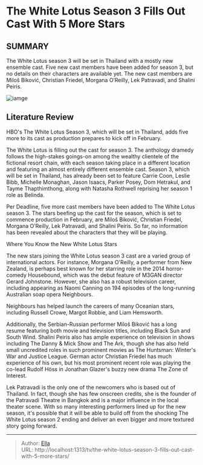# The White Lotus Season 3 Fills Out Cast With 5 More Stars


## SUMMARY 



  The White Lotus season 3 will be set in Thailand with a mostly new ensemble cast.   Five new cast members have been added for season 3, but no details on their characters are available yet.   The new cast members are Miloš Biković, Christian Friedel, Morgana O’Reilly, Lek Patravadi, and Shalini Peiris.  

![iamge](https://static1.srcdn.com/wordpress/wp-content/uploads/2024/01/two-girls-in-a-market-in-the-white-lotus-season-2-episode-2.jpg)

## Literature Review
HBO&#39;s The White Lotus Season 3, which will be set in Thailand, adds five more to its cast as production prepares to kick off in February.




The White Lotus is filling out the cast for season 3. The anthology dramedy follows the high-stakes goings-on among the wealthy clientele of the fictional resort chain, with each season taking place in a different location and featuring an almost entirely different ensemble cast. Season 3, which will be set in Thailand, has already been set to feature Carrie Coon, Leslie Bibb, Michelle Monaghan, Jason Isaacs, Parker Posey, Dom Hetrakul, and Tayme Thapthimthong, along with Natasha Rothwell reprising her season 1 role as Belinda.




Per Deadline, five more cast members have been added to The White Lotus season 3. The stars beefing up the cast for the season, which is set to commence production in February, are Miloš Biković, Christian Friedel, Morgana O’Reilly, Lek Patravadi, and Shalini Peiris. So far, no information has been revealed about the characters that they will be playing.


 Where You Know the New White Lotus Stars 
          

The new stars joining the White Lotus season 3 cast are a varied group of international actors. For instance, Morgana O&#39;Reilly, a performer from New Zealand, is perhaps best known for her starring role in the 2014 horror-comedy Housebound, which was the debut feature of M3GAN director Gerard Johnstone. However, she also has a robust television career, including appearing as Naomi Canning on 194 episodes of the long-running Australian soap opera Neighbours.






Neighbours has helped launch the careers of many Oceanian stars, including Russell Crowe, Margot Robbie, and Liam Hemsworth.




Additionally, the Serbian-Russian performer Miloš Biković has a long resume featuring both movie and television titles, including Black Sun and South Wind. Shalini Peiris also has ample experience on television in shows including The Danny &amp; Mick Show and The Ark, though she has also held small uncredited roles in such prominent movies as The Huntsman: Winter&#39;s War and Justice League. German actor Christian Friedel has much experience of his own, but his most prominent recent role was playing the co-lead Rudolf Höss in Jonathan Glazer&#39;s buzzy new drama The Zone of Interest.

Lek Patravadi is the only one of the newcomers who is based out of Thailand. In fact, though she has few onscreen credits, she is the founder of the Patravadi Theatre in Bangkok and is a major influence in the local theater scene. With so many interesting performers lined up for the new season, it&#39;s possible that it will be able to build off from the shocking The White Lotus season 2 ending and deliver an even bigger and more textured story going forward.






---

> Author: [Ella](https://instagram.hk.cn/)  
> URL: http://localhost:1313/tv/the-white-lotus-season-3-fills-out-cast-with-5-more-stars/  

